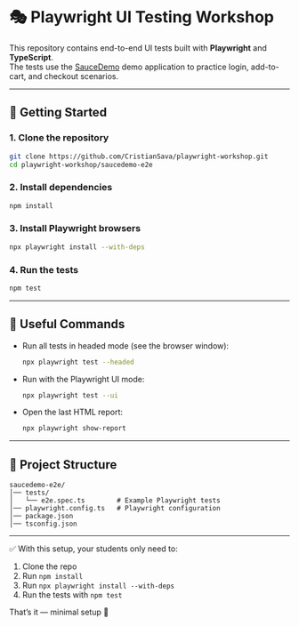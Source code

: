 # 🎭 Playwright UI Testing Workshop

This repository contains end-to-end UI tests built with **Playwright** and **TypeScript**.  
The tests use the [SauceDemo](https://www.saucedemo.com/) demo application to practice login, add-to-cart, and checkout scenarios.

---

## 🚀 Getting Started

### 1. Clone the repository
```bash
git clone https://github.com/CristianSava/playwright-workshop.git
cd playwright-workshop/saucedemo-e2e
```

### 2. Install dependencies
```bash
npm install
```

### 3. Install Playwright browsers
```bash
npx playwright install --with-deps
```

### 4. Run the tests
```bash
npm test
```

---

## 🧰 Useful Commands

- Run all tests in headed mode (see the browser window):
  ```bash
  npx playwright test --headed
  ```

- Run with the Playwright UI mode:
  ```bash
  npx playwright test --ui
  ```

- Open the last HTML report:
  ```bash
  npx playwright show-report
  ```

---

## 📂 Project Structure
```
saucedemo-e2e/
│── tests/
│   └── e2e.spec.ts        # Example Playwright tests
│── playwright.config.ts   # Playwright configuration
│── package.json
│── tsconfig.json
```

---

✅ With this setup, your students only need to:
1. Clone the repo  
2. Run `npm install`  
3. Run `npx playwright install --with-deps`  
4. Run the tests with `npm test`  

That’s it — minimal setup 🎉
